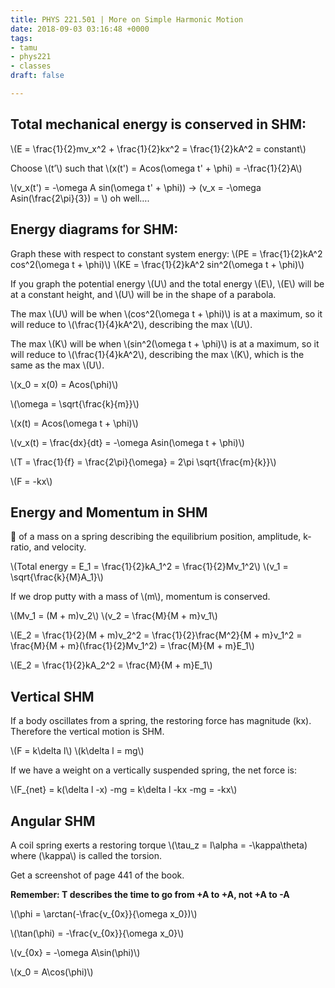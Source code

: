 ```yaml
---
title: PHYS 221.501 | More on Simple Harmonic Motion
date: 2018-09-03 03:16:48 +0000
tags:
- tamu
- phys221
- classes
draft: false

---
```

## Total mechanical energy is conserved in SHM:
\\(E = \frac{1}{2}mv_x^2 + \frac{1}{2}kx^2 = \frac{1}{2}kA^2 = constant\\)

Choose \\(t’\\) such that \\(x(t') = Acos(\omega t' + \phi) = -\frac{1}{2}A\\)

\\(v_x(t') = -\omega A sin(\omega t' + \phi)\) -> \(v_x = -\omega Asin(\frac{2\pi}{3}) = \\) oh well….

## Energy diagrams for SHM:

Graph these with respect to constant system energy:
\\(PE = \frac{1}{2}kA^2 cos^2(\omega t + \phi)\\)
\\(KE = \frac{1}{2}kA^2 sin^2(\omega t + \phi)\\)

If you graph the potential energy \\(U\\) and the total energy \\(E\\), \\(E\\) will be at a constant height, and \\(U\\) will be in the shape of a parabola.

The max \\(U\\) will be when \\(cos^2(\omega t + \phi)\\) is at a maximum, so it will reduce to \\(\frac{1}{4}kA^2\\), describing the max \\(U\\).

The max \\(K\\) will be when \\(sin^2(\omega t + \phi)\\) is at a maximum, so it will reduce to \\(\frac{1}{4}kA^2\\), describing the max \\(K\\), which is the same as the max \\(U\\).

\\(x_0 = x(0) = Acos(\phi)\\)

\\(\omega = \sqrt{\frac{k}{m}}\\)

\\(x(t) = Acos(\omega t + \phi)\\)

\\(v_x(t) = \frac{dx}{dt} = -\omega Asin(\omega t + \phi)\\)

\\(T = \frac{1}{f} = \frac{2\pi}{\omega} = 2\pi \sqrt{\frac{m}{k}}\\)

\\(F = -kx\\)

## Energy and Momentum in SHM
📸 of a mass on a spring describing the equilibrium position, amplitude, k-ratio, and velocity.

\\(Total energy = E_1 = \frac{1}{2}kA_1^2 = \frac{1}{2}Mv_1^2\\)
\\(v_1 = \sqrt{\frac{k}{M}A_1}\\)

If we drop putty with a mass of \\(m\\), momentum is conserved.

\\(Mv_1 = (M + m)v_2\\)
\\(v_2 = \frac{M}{M + m}v_1\\)

\\(E_2 = \frac{1}{2}(M + m)v_2^2 = \frac{1}{2}\frac{M^2}{M + m}v_1^2 = \frac{M}{M + m}(\frac{1}{2}Mv_1^2) = \frac{M}{M + m}E_1\\)

\\(E_2 = \frac{1}{2}kA_2^2 = \frac{M}{M + m}E_1\\)

## Vertical SHM
If a body oscillates from a spring, the restoring force has magnitude \(kx\). Therefore the vertical motion is SHM.

\\(F = k\delta l\\)
\\(k\delta l = mg\\)

If we have a weight on a vertically suspended spring, the net force is:

\\(F_{net} = k(\delta l -x) -mg = k\delta l -kx -mg = -kx\\)

## Angular SHM
A coil spring exerts a restoring torque \\(\tau_z = I\alpha = -\kappa\theta\) where \(\kappa\\)  is called the torsion.

Get a screenshot of page 441 of the book.

**Remember: T describes the time to go from +A to +A, not +A to -A**

\\(\phi = \arctan(-\frac{v_{0x}}{\omega x_0})\\)

\\(\tan(\phi) = -\frac{v_{0x}}{\omega x_0}\\)

\\(v_{0x} = -\omega A\sin(\phi)\\)

\\(x_0 = A\cos(\phi)\\)
